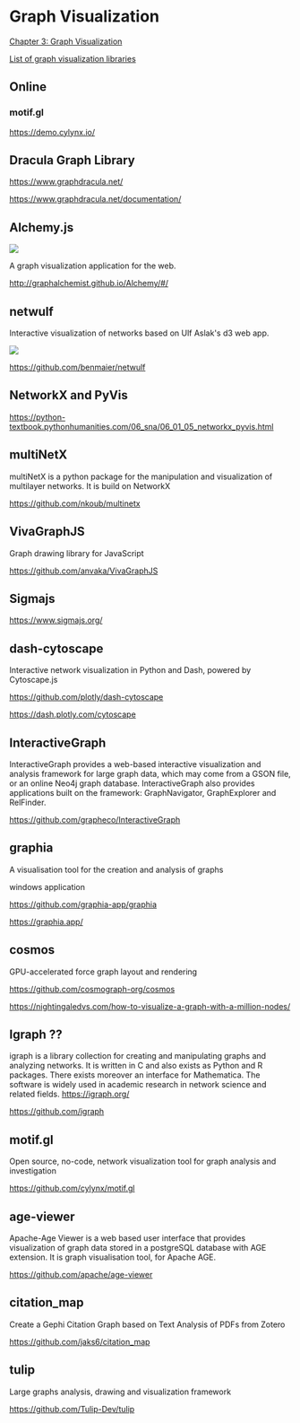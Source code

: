 
# Graph Visualization 
[Chapter 3: Graph Visualization](https://ericmjl.github.io/Network-Analysis-Made-Simple/01-introduction/03-viz/)

[List of graph visualization libraries](https://elise-deux.medium.com/the-list-of-graph-visualization-libraries-7a7b89aab6a6)

## Online

### motif.gl
https://demo.cylynx.io/



## Dracula Graph Library

https://www.graphdracula.net/

https://www.graphdracula.net/documentation/


## Alchemy.js
![](http://graphalchemist.github.io/Alchemy/images/alchemy-01.svg)

A graph visualization application for the web.

http://graphalchemist.github.io/Alchemy/#/

## netwulf 
Interactive visualization of networks based on Ulf Aslak's d3 web app.

![](https://github.com/benmaier/netwulf/raw/master/img/logo_small.png)

https://github.com/benmaier/netwulf

## NetworkX and PyVis
https://python-textbook.pythonhumanities.com/06_sna/06_01_05_networkx_pyvis.html

## multiNetX
multiNetX is a python package for the manipulation and visualization of multilayer networks. It is build on NetworkX 

https://github.com/nkoub/multinetx

## VivaGraphJS

Graph drawing library for JavaScript 

https://github.com/anvaka/VivaGraphJS


## Sigmajs
https://www.sigmajs.org/

## dash-cytoscape
Interactive network visualization in Python and Dash, powered by Cytoscape.js 

https://github.com/plotly/dash-cytoscape

https://dash.plotly.com/cytoscape

## InteractiveGraph
InteractiveGraph provides a web-based interactive visualization and analysis framework for large graph data, which may come from a GSON file, or an online Neo4j graph database. InteractiveGraph also provides applications built on the framework: GraphNavigator, GraphExplorer and RelFinder. 

https://github.com/grapheco/InteractiveGraph

## graphia
A visualisation tool for the creation and analysis of graphs 

windows application

https://github.com/graphia-app/graphia

https://graphia.app/

## cosmos
GPU-accelerated force graph layout and rendering 

https://github.com/cosmograph-org/cosmos

https://nightingaledvs.com/how-to-visualize-a-graph-with-a-million-nodes/

## Igraph ??
igraph is a library collection for creating and manipulating graphs and analyzing networks. It is written in C and also exists as Python and R packages. There exists moreover an interface for Mathematica. The software is widely used in academic research in network science and related fields.
https://igraph.org/

https://github.com/igraph


## motif.gl
Open source, no-code, network visualization tool for graph analysis and investigation 

https://github.com/cylynx/motif.gl

##  age-viewer

Apache-Age Viewer is a web based user interface that provides visualization of graph data stored in a postgreSQL database with AGE extension. It is graph visualisation tool, for Apache AGE.

https://github.com/apache/age-viewer

## citation_map
Create a Gephi Citation Graph based on Text Analysis of PDFs from Zotero 

https://github.com/jaks6/citation_map

## tulip
Large graphs analysis, drawing and visualization framework 

https://github.com/Tulip-Dev/tulip


